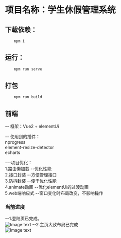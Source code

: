 # 项目名称：学生休假管理系统

## 下载依赖：

```bash
    npm i
```

## 运行：

```bash
    npm run serve
```
## 打包
```bash
    npm run build
```

## 前端

-- 框架：Vue2 + elementUi <br>

-- 使用到的插件：<br>
nprogress<br>
element-resize-detector<br>
echarts<br>

---项目优化：<br>
1.路由懒加载        --优化性能<br>
2.接口封装          --方便管理接口<br>
3.防抖封装          --便于优化性能<br>
4.animate动画       --优化elementUi的过渡动画<br>
5.web端响应式       --窗口变化时布局改变，不影响操作<br>


### 当前进度

--1.登陆页已完成。<br>
![Image text](https://gitee.com/donghe-li/images/raw/master/images/Student-system-index/Student-system-index.png)
--2.主页大致布局已完成<br>
![Image text](https://gitee.com/donghe-li/images/raw/master/images/Student-system-index/Student-system-login.png)